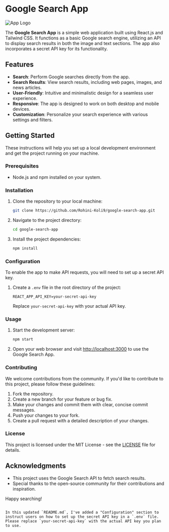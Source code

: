 # Google Search App

![App Logo](app_logo.png)

The **Google Search App** is a simple web application built using React.js and Tailwind CSS. It functions as a basic Google search engine, utilizing an API to display search results in both the image and text sections. The app also incorporates a secret API key for its functionality.

## Features

- **Search**: Perform Google searches directly from the app.
- **Search Results**: View search results, including web pages, images, and news articles.
- **User-Friendly**: Intuitive and minimalistic design for a seamless user experience.
- **Responsive**: The app is designed to work on both desktop and mobile devices.
- **Customization**: Personalize your search experience with various settings and filters.

## Getting Started

These instructions will help you set up a local development environment and get the project running on your machine.

### Prerequisites

- Node.js and npm installed on your system.

### Installation

1. Clone the repository to your local machine:

   ```bash
   git clone https://github.com/Rohini-Koli9/google-search-app.git
   ```

2. Navigate to the project directory:

   ```bash
   cd google-search-app
   ```

3. Install the project dependencies:

   ```bash
   npm install
   ```

### Configuration

To enable the app to make API requests, you will need to set up a secret API key.

1. Create a `.env` file in the root directory of the project:

   ```
   REACT_APP_API_KEY=your-secret-api-key
   ```

   Replace `your-secret-api-key` with your actual API key.

### Usage

1. Start the development server:

   ```bash
   npm start
   ```

2. Open your web browser and visit [http://localhost:3000](http://localhost:3000) to use the Google Search App.

### Contributing

We welcome contributions from the community. If you'd like to contribute to this project, please follow these guidelines:

1. Fork the repository.
2. Create a new branch for your feature or bug fix.
3. Make your changes and commit them with clear, concise commit messages.
4. Push your changes to your fork.
5. Create a pull request with a detailed description of your changes.

### License

This project is licensed under the MIT License - see the [LICENSE](LICENSE) file for details.

## Acknowledgments

- This project uses the Google Search API to fetch search results.
- Special thanks to the open-source community for their contributions and inspiration.

Happy searching!
```

In this updated `README.md`, I've added a "Configuration" section to instruct users on how to set up the secret API key in a `.env` file. Please replace `your-secret-api-key` with the actual API key you plan to use.
